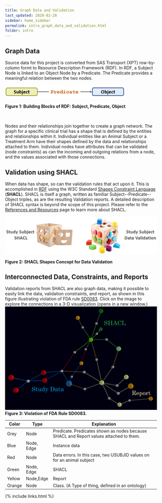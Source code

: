 ```yaml
---
title: Graph Data and Validation
last_updated: 2020-02-28
sidebar: home_sidebar
permalink: intro_graph_data_and_validation.html
folder: intro
---
```


## Graph Data
Source data for this project is converted from SAS Transport (XPT) row-by-column formt to Resource Description Framework (RDF). In RDF, a Subject Node is linked to an Object Node by a Predicate. The Predicate provides a meaningful relation between the two nodes.

<img src="images/SubjectPredicateObject.PNG" width="400">

**Figure 1: Building Blocks of RDF: Subject, Predicate, Object**

<br><br>
Nodes and their relationships join together to create a graph network. The graph for a specific clinical trial has a shape that is defined by the entities and relationships within it. Individual entities like an Animal Subject or a Treatment Arm have their shapes defined by the data and relationships attached to them. Individual nodes have attributes that can be validated (node constraints) as can the incoming and outgoing relations from a node, and the values associated with those connections.

## Validation using SHACL

When data has shape, so can the validation rules that act upon it. This is accomplished in [RDF](https://www.w3.org/RDF/) using the W3C Standard [Shapes Constraint Language](https://www.w3.org/TR/shacl/) (**SHACL**).  SHACL is itself a graph, written as familiar Subject--Predicate--Object triples, as are the resulting Validation reports. A detailed description of SHACL syntax is beyond the scope of this project. Please refer to the [References and Resources](conform_references_and_resources.html) page to learn more about SHACL.

<img src="images/SHACLShapeConcept.PNG"/>

**Figure 2: SHACL Shapes Concept for Data Validation**

## Interconnected Data, Constraints, and Reports

Validation reports from SHACL are also graph data, making it possible to easily link the data, validation constraints, and report, as shown in this figure illustrating violation of FDA rule [SD0083](https://phuse-org.github.io/SENDConform/send_shacl_shapes.html#ruleSD0083). <font class='emph'>Click on the image to explore the connections in a 3-D visualization</font> (opens in a new window.)
<a href="https://phuse-org.github.io/SENDConform/visualization/usubjid/" target="_blank">
  <img src="images/3DVis-SD0083.PNG"/>
</a>  
**Figure 3: Violation of FDA Rule SD0083.**


| Color  | Type  | Explanation                      |
|--------|--------|---------------------------------|
| Grey   | Node   | Predicate. Predicates shown as nodes because SHACL and Report values attached to them. |
| Blue   |Node, Edge| Instance data
| Red    |  Node  | Data errors. In this case, two USUBJID values on for an animal subject|
| Green  | Node, Edge| SHACL|
| Yellow | Node,Edge | Report |
| Orange | Node       | Class. (A Type of thing, defined in an ontology) |


{% include links.html %}
